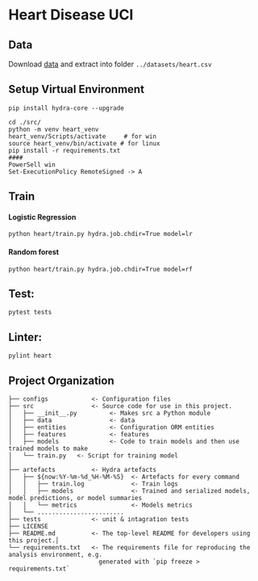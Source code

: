 Heart Disease UCI
==============================

## Data

Download [data](https://www.kaggle.com/datasets/johnsmith88/heart-disease-dataset/download?datasetVersionNumber=2) and 
extract into folder `../datasets/heart.csv`

## Setup Virtual Environment
~~~
pip install hydra-core --upgrade

cd ./src/
python -m venv heart_venv
heart_venv/Scripts/activate     # for win
source heart_venv/bin/activate # for linux
pip install -r requirements.txt
####
PowerSell win
Set-ExecutionPolicy RemoteSigned -> A

~~~

## Train
#### Logistic Regression
~~~
python heart/train.py hydra.job.chdir=True model=lr
~~~
#### Random forest
~~~ 
python heart/train.py hydra.job.chdir=True model=rf
~~~

## Test:
~~~
pytest tests
~~~

## Linter:
~~~
pylint heart
~~~

## Project Organization
    ├── configs            <- Configuration files
    ├── src                <- Source code for use in this project.
    │   ├── __init__.py         <- Makes src a Python module
    │   ├── data                <- data
    │   ├── entities            <- Configuration ORM entities
    │   ├── features            <- features
    │   ├── models              <- Code to train models and then use trained models to make
    │   └── train.py   <- Script for training model
    │
    ├── artefacts          <- Hydra artefacts
    │   ├── ${now:%Y-%m-%d_%H-%M-%S}  <- Artefacts for every command
    │   │   ├── train.log             <- Train logs
    │   │   ├── models                <- Trained and serialized models, model predictions, or model summaries
    │   │   └── metrics               <- Models metrics
    │   └── ........................      
    ├── tests              <- unit & intagration tests
    ├── LICENSE
    ├── README.md          <- The top-level README for developers using this project.│
    └── requirements.txt   <- The requirements file for reproducing the analysis environment, e.g.
                             generated with `pip freeze > requirements.txt`